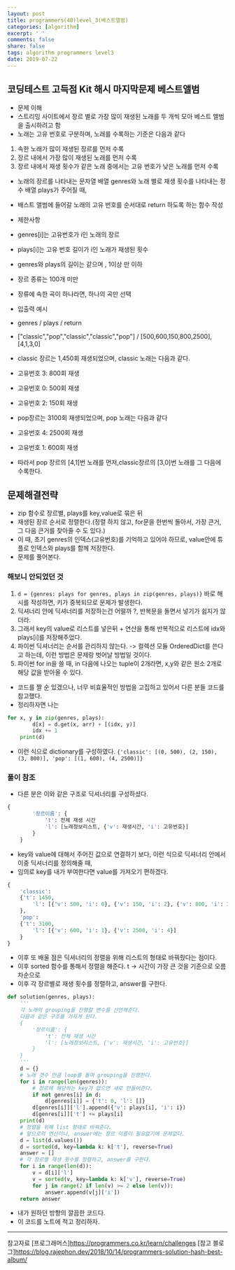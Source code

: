 ```yaml
---
layout: post
title: programmers(40)level_3(베스트앨범)
categories: [algorithm]
excerpt: ' '
comments: false
share: false
tags: algorithm programmers level3
date: 2019-07-22
---
```


## 코딩테스트 고득점 Kit 해시 마지막문제 베스트앨범

- 문제 이해
- 스트리밍 사이트에서 장르 별로 가장 많이 재생된 노래를 두 개씩 모아 베스트 앨범을 출시하려고 함
- 노래는 고유 번호로 구분하며, 노래를 수록하는 기준은 다음과 같다

1. 속한 노래가 많이 재생된 장르를 먼저 수록
2. 장르 내에서 가장 많이 재생된 노래를 먼저 수록
3. 장르 내에서 재생 횟수가 같은 노래 중에서는 고유 번호가 낮은 노래를 먼저 수록

- 노래의 장르를 나타내는 문자열 배열 genres와 노래 별로 재생 횟수를 나타내는 정수 배열 plays가 주어질 때,
- 배스트 앨범에 들어갈 노래의 고유 번호를 순서대로 return 하도록 하는 함수 작성

- 제한사항
- genres[i]는 고유번호가 i인 노래의 장르
- plays[i]는 고유 번호 길이가 i인 노래가 재생된 횟수
- genres와 plays의 길이는 같으며 , 1이상 만 이하
- 장르 종류는 100개 미만
- 장류에 속한 곡이 하나라면, 하나의 곡만 선택

- 입출력 예시
- genres / plays / return
- ["classic","pop","classic","classic","pop"] / [500,600,150,800,2500], [4,1,3,0]
- classic 장르는 1,450회 재생되었으며, classic 노래는 다음과 같다.
- 고유번호 3: 800회 재생
- 고유번호 0: 500회 재생
- 고유번호 2: 150회 재생

- pop장르는 3100회 재생되었으며, pop 노래는 다음과 같다
- 고유번호 4: 2500회 재생
- 고유번호 1: 600회 재생

- 따라서 pop 장르의 [4,1]번 노래를 먼저,classic장르의 [3,0]번 노래를 그 다음에 수록한다.

## 문제해결전략

- zip 함수로 장르별, plays를 key,value로 묶은 뒤
- 재생된 장르 순서로 정렬한다.(정렬 하지 않고, for문을 한번씩 돌아서, 가장 큰거, 그 다음 큰거를 찾아줄 수 도 있다.)
- 이 때, 초기 genres의 인덱스(고유번호)를 기억하고 있어야 하므로, value안에 튜플로 인덱스와 plays를 함께 저장한다.
- 문제를 풀어본다.

### 해보니 안되었던 것

1. `d = {genres: plays for genres, plays in zip(genres, plays)}` 바로 해시를 작성하면, 키가 중복되므로 문제가 발생한다.
2. 딕셔너리 안에 딕셔너리를 저장하는건 어떨까 ?, 반복문을 돌면서 넣기가 쉽지가 않더라.
3. 그래서 key의 value로 리스트를 넣은뒤 + 연산을 통해 반복적으로 리스트에 idx와 plays[i]를 저장해주었다.
4. 파이썬 딕셔너리는 순서를 관리하지 않는다. -> 컬렉션 모듈 OrderedDict를 쓴다고 하는데, 이런 방법은 문제랑 벗어날 방법일 것이다.
5. 파이썬 for in을 쓸 때, in 다음에 나오는 tuple이 2개라면, x,y와 같은 원소 2개로 해당 값을 받아올 수 있다.

- 코드를 짤 순 있겠으나, 너무 비효율적인 방법을 고집하고 있어서 다른 분들 코드를 참고했다.
- 정리하자면 나는

```python
for x, y in zip(genres, plays):
        d[x] = d.get(x, arr) + [(idx, y)]
        idx += 1
    print(d)
```

- 이런 식으로 dictionary를 구성하였다.
  `{'classic': [(0, 500), (2, 150), (3, 800)], 'pop': [(1, 600), (4, 2500)]}`

### 풀이 참조

- 다른 분은 이와 같은 구조로 딕셔너리를 구성하셨다.

```python
{
        '장르이름': {
            't': 전체 재생 시간
            'l': [노래정보리스트, {'v': 재생시간, 'i': 고유번호}]
        }
    }
```

- key와 value에 대해서 주어진 값으로 연결하기 보다, 이런 식으로 딕셔너리 안에서 이중 딕셔너리를 정의해줄 때,
- 임의로 key를 내가 부여한다면 value를 가져오기 편하겠다.

```python
{
    'classic':
    {'t': 1450,
        'l': [{'v': 500, 'i': 0}, {'v': 150, 'i': 2}, {'v': 800, 'i': 3}]
    },
    'pop':
    {'t': 3100,
        'l': [{'v': 600, 'i': 1}, {'v': 2500, 'i': 4}]
    }
}
```

- 이후 또 배울 점은 딕셔너리의 정렬을 위해 리스트의 형태로 바꿔줬다는 점이다.
- 이후 sorted 함수를 통해서 정렬을 해준다. t -> 시간이 가장 큰 것을 기준으로 오름차순으로
- 이후 각 장르별로 재생 횟수를 정렬하고, answer를 구한다.

```python
def solution(genres, plays):
    '''
    각 노래의 grouping을 진행할 변수를 선언해준다.
    다음과 같은 구조를 가지게 된다.
    {
        '장르이름': {
            't': 전체 재생 시간
            'l': [노래정보리스트, {'v': 재생시간, 'i': 고유번호}]
        }
    }
    '''
    d = {}
    # 노래 갯수 만큼 loop를 돌며 grouping을 진행한다.
    for i in range(len(genres)):
        # 장르에 해당하는 key가 없으면 새로 만들어준다.
        if not genres[i] in d:
            d[genres[i]] = {'t': 0, 'l': []}
        d[genres[i]]['l'].append({'v': plays[i], 'i': i})
        d[genres[i]]['t'] += plays[i]
    print(d)
    # 정렬을 위해 list 형태로 바꿔준다.
    # 앞으로의 연산이나, answer에는 장르 이름이 필요없기에 문제없다.
    d = list(d.values())
    d = sorted(d, key=lambda k: k['t'], reverse=True)
    answer = []
    # 각 장르별 재생 횟수를 정렬하고, answer를 구한다.
    for i in range(len(d)):
        v = d[i]['l']
        v = sorted(v, key=lambda k: k['v'], reverse=True)
        for j in range(2 if len(v) >= 2 else len(v)):
            answer.append(v[j]['i'])
    return answer
```

- 내가 원하던 방향의 깔끔한 코드다.
- 이 코드를 노트에 적고 정리하자.

---

참고자료
[프로그래머스]<https://programmers.co.kr/learn/challenges>
[참고 블로그]<https://blog.rajephon.dev/2018/10/14/programmers-solution-hash-best-album/>
